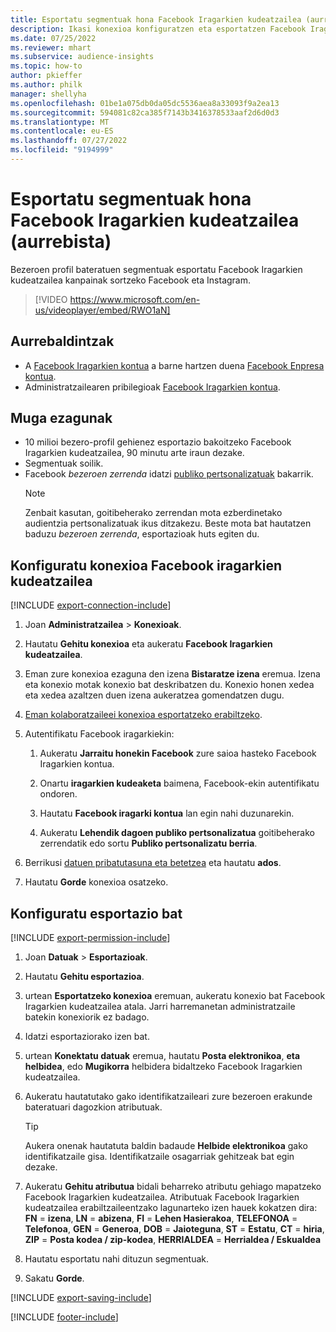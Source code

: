 ```yaml
---
title: Esportatu segmentuak hona Facebook Iragarkien kudeatzailea (aurrebista) (bideoa dauka)
description: Ikasi konexioa konfiguratzen eta esportatzen Facebook Iragarkien kudeatzailea.
ms.date: 07/25/2022
ms.reviewer: mhart
ms.subservice: audience-insights
ms.topic: how-to
author: pkieffer
ms.author: philk
manager: shellyha
ms.openlocfilehash: 01be1a075db0da05dc5536aea8a33093f9a2ea13
ms.sourcegitcommit: 594081c82ca385f7143b3416378533aaf2d6d0d3
ms.translationtype: MT
ms.contentlocale: eu-ES
ms.lasthandoff: 07/27/2022
ms.locfileid: "9194999"
---
```

# <a name="export-segments-to-facebook-ads-manager-preview"></a>Esportatu segmentuak hona Facebook Iragarkien kudeatzailea (aurrebista)

Bezeroen profil bateratuen segmentuak esportatu Facebook Iragarkien kudeatzailea kanpainak sortzeko Facebook eta Instagram.

> [!VIDEO https://www.microsoft.com/en-us/videoplayer/embed/RWO1aN]

## <a name="prerequisites"></a>Aurrebaldintzak

- A [Facebook Iragarkien kontua](https://www.facebook.com/business/learn/lessons/step-by-step-ads-manager-account) a barne hartzen duena [Facebook Enpresa kontua](https://business.facebook.com/).
- Administratzailearen pribilegioak [Facebook Iragarkien kontua](https://www.facebook.com/business/learn/lessons/step-by-step-ads-manager-account).

## <a name="known-limitations"></a>Muga ezagunak

- 10 milioi bezero-profil gehienez esportazio bakoitzeko Facebook Iragarkien kudeatzailea, 90 minutu arte iraun dezake.
- Segmentuak soilik.
- Facebook *bezeroen zerrenda* idatzi [publiko pertsonalizatuak](https://www.facebook.com/business/help/744354708981227?id=2469097953376494) bakarrik.
  > [!NOTE]
  > Zenbait kasutan, goitibeherako zerrendan mota ezberdinetako audientzia pertsonalizatuak ikus ditzakezu. Beste mota bat hautatzen baduzu *bezeroen zerrenda*, esportazioak huts egiten du.

## <a name="set-up-connection-to-facebook-ads-manager"></a>Konfiguratu konexioa Facebook iragarkien kudeatzailea

[!INCLUDE [export-connection-include](includes/export-connection-admn.md)]

1. Joan **Administratzailea** > **Konexioak**.

1. Hautatu **Gehitu konexioa** eta aukeratu **Facebook Iragarkien kudeatzailea**.

1. Eman zure konexioa ezaguna den izena **Bistaratze izena** eremua. Izena eta konexio motak konexio bat deskribatzen du. Konexio honen xedea eta xedea azaltzen duen izena aukeratzea gomendatzen dugu.

1. [Eman kolaboratzaileei konexioa esportatzeko erabiltzeko](connections.md#allow-contributors-to-use-a-connection-for-exports).

1. Autentifikatu Facebook iragarkiekin:

   1. Aukeratu **Jarraitu honekin Facebook** zure saioa hasteko Facebook Iragarkien kontua.

   1. Onartu **iragarkien kudeaketa** baimena, Facebook-ekin autentifikatu ondoren.

   1. Hautatu **Facebook iragarki kontua** lan egin nahi duzunarekin.

   1. Aukeratu **Lehendik dagoen publiko pertsonalizatua** goitibeherako zerrendatik edo sortu **Publiko pertsonalizatu berria**.

1. Berrikusi [datuen pribatutasuna eta betetzea](connections.md#data-privacy-and-compliance) eta hautatu **ados**.

1. Hautatu **Gorde** konexioa osatzeko.

## <a name="configure-an-export"></a>Konfiguratu esportazio bat

[!INCLUDE [export-permission-include](includes/export-permission.md)]

1. Joan **Datuak** > **Esportazioak**.

1. Hautatu **Gehitu esportazioa**.

1. urtean **Esportatzeko konexioa** eremuan, aukeratu konexio bat Facebook Iragarkien kudeatzailea atala. Jarri harremanetan administratzaile batekin konexiorik ez badago.

1. Idatzi esportaziorako izen bat.

1. urtean **Konektatu datuak** eremua, hautatu **Posta elektronikoa**, **eta helbidea**, edo **Mugikorra** helbidera bidaltzeko Facebook Iragarkien kudeatzailea.

1. Aukeratu hautatutako gako identifikatzaileari zure bezeroen erakunde bateratuari dagozkion atributuak.
   > [!TIP]
   > Aukera onenak hautatuta baldin badaude **Helbide elektronikoa** gako identifikatzaile gisa. Identifikatzaile osagarriak gehitzeak bat egin dezake.

1. Aukeratu **Gehitu atributua** bidali beharreko atributu gehiago mapatzeko Facebook Iragarkien kudeatzailea. Atributuak Facebook Iragarkien kudeatzailea erabiltzaileentzako lagunarteko izen hauek kokatzen dira: **FN** = **izena**, **LN** = **abizena**, **FI** = **Lehen Hasierakoa**, **TELEFONOA** = **Telefonoa**, **GEN** = **Generoa**, **DOB** = **Jaioteguna**, **ST** = **Estatu**, **CT** = **hiria**, **ZIP** = **Posta kodea / zip-kodea**, **HERRIALDEA** = **Herrialdea / Eskualdea**

1. Hautatu esportatu nahi dituzun segmentuak.

1. Sakatu **Gorde**.

[!INCLUDE [export-saving-include](includes/export-saving.md)]

[!INCLUDE [footer-include](includes/footer-banner.md)]

